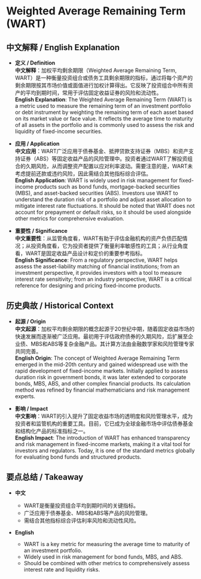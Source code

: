 # Weighted Average Remaining Term (WART)

## 中文解释 / English Explanation

* **定义 / Definition**  
  **中文解释**：加权平均剩余期限（Weighted Average Remaining Term, WART）是一种衡量投资组合或债务工具剩余期限的指标，通过将每个资产的剩余期限按其市场价值或面值进行加权计算得出。它反映了投资组合中所有资产的平均到期时间，常用于评估固定收益证券的风险和流动性。  
  **English Explanation**: The Weighted Average Remaining Term (WART) is a metric used to measure the remaining term of an investment portfolio or debt instrument by weighting the remaining term of each asset based on its market value or face value. It reflects the average time to maturity of all assets in the portfolio and is commonly used to assess the risk and liquidity of fixed-income securities.

* **应用 / Application**  
  **中文应用**：WART广泛应用于债券基金、抵押贷款支持证券（MBS）和资产支持证券（ABS）等固定收益产品的风险管理中。投资者通过WART了解投资组合的久期风险，从而调整资产配置以应对利率波动。需要注意的是，WART未考虑提前还款或违约风险，因此需结合其他指标综合评估。  
  **English Application**: WART is widely used in risk management for fixed-income products such as bond funds, mortgage-backed securities (MBS), and asset-backed securities (ABS). Investors use WART to understand the duration risk of a portfolio and adjust asset allocation to mitigate interest rate fluctuations. It should be noted that WART does not account for prepayment or default risks, so it should be used alongside other metrics for comprehensive evaluation.

* **重要性 / Significance**  
  **中文重要性**：从监管角度看，WART有助于评估金融机构的资产负债匹配情况；从投资角度看，它为投资者提供了衡量利率敏感性的工具；从行业角度看，WART是固定收益产品设计和定价的重要参考指标。  
  **English Significance**: From a regulatory perspective, WART helps assess the asset-liability matching of financial institutions; from an investment perspective, it provides investors with a tool to measure interest rate sensitivity; from an industry perspective, WART is a critical reference for designing and pricing fixed-income products.

## 历史典故 / Historical Context

* **起源 / Origin**  
  **中文起源**：加权平均剩余期限的概念起源于20世纪中期，随着固定收益市场的快速发展而逐渐被广泛应用。最初用于评估政府债券的久期风险，后扩展至企业债、MBS和ABS等复杂金融产品。其计算方法由金融数学家和风险管理专家共同完善。  
  **English Origin**: The concept of Weighted Average Remaining Term emerged in the mid-20th century and gained widespread use with the rapid development of fixed-income markets. Initially applied to assess duration risk in government bonds, it was later extended to corporate bonds, MBS, ABS, and other complex financial products. Its calculation method was refined by financial mathematicians and risk management experts.

* **影响 / Impact**  
  **中文影响**：WART的引入提升了固定收益市场的透明度和风险管理水平，成为投资者和监管机构的重要工具。目前，它已成为全球金融市场中评估债券基金和结构化产品的标准指标之一。  
  **English Impact**: The introduction of WART has enhanced transparency and risk management in fixed-income markets, making it a vital tool for investors and regulators. Today, it is one of the standard metrics globally for evaluating bond funds and structured products.

## 要点总结 / Takeaway

* **中文**  
  - WART是衡量投资组合平均到期时间的关键指标。  
  - 广泛应用于债券基金、MBS和ABS等产品的风险管理。  
  - 需结合其他指标综合评估利率风险和流动性风险。

* **English**  
  - WART is a key metric for measuring the average time to maturity of an investment portfolio.  
  - Widely used in risk management for bond funds, MBS, and ABS.  
  - Should be combined with other metrics to comprehensively assess interest rate and liquidity risks.